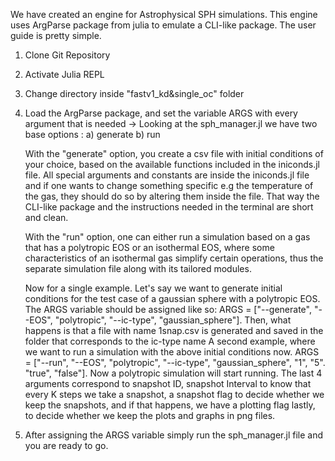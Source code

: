 We have created an engine for Astrophysical SPH simulations. This engine uses ArgParse package from julia to emulate a CLI-like 
package. The user guide is pretty simple.

1) Clone Git Repository
2) Activate Julia REPL
3) Change directory inside "fastv1_kd&single_oc" folder
4) Load the ArgParse package, and set the variable ARGS with every argument that is needed
  -> Looking at the sph_manager.jl we have two base options :
   a) generate
   b) run

   With the "generate" option, you create a csv file with initial conditions of your choice, based on the available functions
   included in the iniconds.jl file. All special arguments and constants are inside the iniconds.jl file and if one wants to change
   something specific e.g the temperature of the gas, they should do so by altering them inside the file. That way the CLI-like package
   and the instructions needed in the terminal are short and clean.

   With the "run" option, one can either run a simulation based on a gas that has a polytropic EOS or an isothermal EOS, where some characteristics of an isothermal gas
   simplify certain operations, thus the separate simulation file along with its tailored modules.

   Now for a single example. Let's say we want to generate initial conditions for the test case of a gaussian sphere with a polytropic EOS. The ARGS variable should be assigned like so:
   ARGS = ["--generate", "--EOS", "polytropic", "--ic-type", "gaussian_sphere"].
   Then, what happens is that a file with name 1snap.csv is generated and saved in the folder that corresponds to the ic-type name
   A second example, where we want to run a simulation with the above initial conditions now.
   ARGS = ["--run", "--EOS", "polytropic", "--ic-type", "gaussian_sphere", "1", "5". "true", "false"].
   Now a polytropic simulation will start running. The last 4 arguments correspond to snapshot ID, snapshot Interval to know that every K steps we take a snapshot, a snapshot flag to decide whether we keep the snapshots, and if
   that happens, we have a plotting flag lastly, to decide whether we keep the plots and graphs in png files.

6) After assigning the ARGS variable simply run the sph_manager.jl file and you are ready to go.

   
